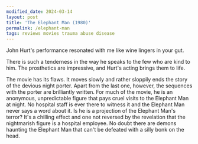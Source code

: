```yaml
---
modified_date: 2024-03-14
layout: post
title: 'The Elephant Man (1980)'
permalink: /elephant-man
tags: reviews movies trauma abuse disease
---
```


John Hurt's performance resonated with me like wine lingers in your gut.
<!--more-->
There is such a tenderness in the way he speaks to the few who are kind to him.
The prosthetics are impressive, and Hurt's acting brings them to life.

The movie has its flaws.
It moves slowly and rather sloppily ends the story of the devious night porter.
Apart from the last one, however, the sequences with the porter are brilliantly written.
For much of the movie, he is an anonymous, unpredictable figure that pays cruel visits to the Elephant Man at night.
No hospital staff is ever there to witness it and the Elephant Man never says a word about it.
Is he is a projection of the Elephant Man's terror?
It's a chilling effect and one not reversed by the revelation that the nightmarish figure is a hospital employee.
No doubt there are demons haunting the Elephant Man that can't be defeated with a silly bonk on the head.
